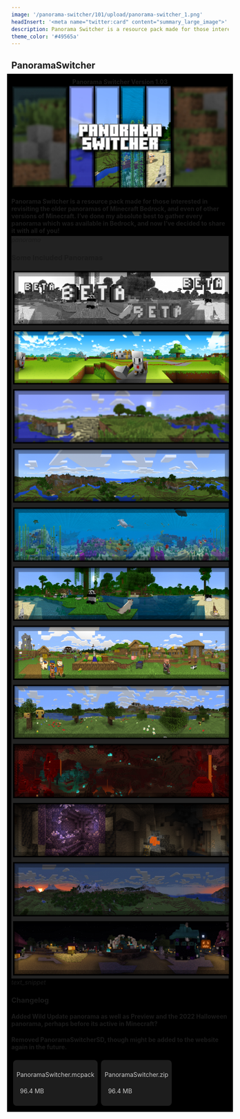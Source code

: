 ```yaml
---
image: '/panorama-switcher/101/upload/panorama-switcher_1.png'
headInsert: '<meta name="twitter:card" content="summary_large_image">'
description: Panorama Switcher is a resource pack made for those interested in revisiting the older panoramas of Minecraft Bedrock, and even of other versions of Minecraft. I’ve done my absolute best to gather every panorama which was available in Bedrock, and now I’ve decided to share it with all of you!
theme_color: '#49565a'
---
```

## PanoramaSwitcher
<div style="margin:-10px;padding:10px;background:#000"><div style="text-align:center"><h4 style="margin:0">Panorama Switcher Version 1.03</h4><img src="../101/upload/panorama-switcher_1.png"></div><h4 style="margin-bottom:4px">Panorama Switcher is a resource pack made for those interested in revisiting the older panoramas of Minecraft Bedrock, and even of other versions of Minecraft. I’ve done my absolute best to gather every panorama which was available in Bedrock, and now I’ve decided to share it with all of you!</h4><div class="changelog-container closeable" style="background:#222"><div><i class="material-icons">panorama</i><h3 id="some-included-panoramas">Some Included Panoramas</h3><i class="material-icons"></i></div><div style="display:inherit"><div style="text-align:center"><img src="../101/upload/panorama-switcher_3.png" style="max-height:192px;width:auto;max-width:100%;margin:4px"><img src="../101/upload/panorama-switcher_5.png" style="max-height:192px;width:auto;max-width:100%;margin:4px"><img src="../101/upload/panorama-switcher_6.png" style="max-height:192px;width:auto;max-width:100%;margin:4px"><img src="../101/upload/panorama-switcher_7.png" style="max-height:192px;width:auto;max-width:100%;margin:4px"><img src="../101/upload/panorama-switcher_8.png" style="max-height:192px;width:auto;max-width:100%;margin:4px"><img src="../101/upload/panorama-switcher_10.png" style="max-height:192px;width:auto;max-width:100%;margin:4px"><img src="../101/upload/panorama-switcher_11.png" style="max-height:192px;width:auto;max-width:100%;margin:4px"><img src="../101/upload/panorama-switcher_13.png" style="max-height:192px;width:auto;max-width:100%;margin:4px"><img src="../101/upload/panorama-switcher_14.png" style="max-height:192px;width:auto;max-width:100%;margin:4px"><img src="../101/upload/panorama-switcher_15.png" style="max-height:192px;width:auto;max-width:100%;margin:4px"><img src="../101/upload/panorama-switcher_16.png" style="max-height:192px;width:auto;max-width:100%;margin:4px"><img src="../101/upload/panorama-switcher_17.png" style="max-height:192px;width:auto;max-width:100%;margin:4px"></div></div></div><div class="changelog-container"><i class="material-icons">text_snippet</i><h3 id="changelog">Changelog</h3><h4>Added Wild Update panorama as well as Preview and the 2022 Halloween panorama, perhaps before its active in Minecraft?</h4><h4>Removed PanoramaSwitcherSD, though might be added to the website again in the future.</h4></div><a class="home-content-container" style="border-radius:8px;background: #222d;padding:8px;color:#ccc;display:inline-block;margin:4px;line-height: 24px;text-decoration: none;" href="https://github.com/Kee7702/Projects-Legacy/releases/download/77a01c5898698/PanoramaSwitcher.mcpack"><p class="dreamsdb infotitle">PanoramaSwitcher.mcpack</p><p class="dreamsdb infostats" style="margin-left:8px">96.4 MB</p></a><a class="home-content-container" style="border-radius:8px;background: #222d;padding:8px;color:#ccc;display:inline-block;margin:4px;line-height: 24px;text-decoration: none;" href="https://github.com/Kee7702/Projects-Legacy/releases/download/77a01c5898698/PanoramaSwitcher.zip"><p class="dreamsdb infotitle">PanoramaSwitcher.zip</p><p class="dreamsdb infostats" style="margin-left:8px">96.4 MB</p></a></div>
